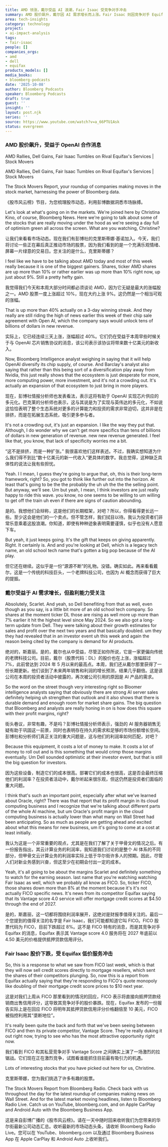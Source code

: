 ```yaml
---
title: AMD 领涨，戴尔受益 AI 浪潮，Fair Isaac 受竞争对手冲击
summary: AMD 股价飙升，戴尔因 AI 需求增长而上涨。Fair Isaac 则因竞争对手 Equifax 推出低价服务而股价下跌。
area: tech-insights
category: technology
project:
- ai-impact-analysis
tags:
- fair-isaac
people: []
companies_orgs:
- amd
- dell
- equifax
products_models: []
media_books:
- bloomberg-podcasts
date: '2025-10-08'
author: Bloomberg Podcasts
speaker: Bloomberg Podcasts
draft: true
guest: ''
insight: ''
layout: post.njk
series: ''
source: https://www.youtube.com/watch?v=a_66PTU1Ask
status: evergreen
---
```

### AMD 股价飙升，受益于 OpenAI 合作消息

AMD Rallies, Dell Gains, Fair Isaac Tumbles on Rival Equifax's Services | Stock Movers

AMD Rallies, Dell Gains, Fair Isaac Tumbles on Rival Equifax's Services | Stock Movers

The Stock Movers Report, your roundup of companies making moves in the stock market, harnessing the power of Bloomberg data.

《股市风云榜》节目，为您梳理股市动态，利用彭博数据洞悉市场脉搏。

Let's look at what's going on in the markets. We're joined here by Christina Kino, of course, Bloomberg News. Here we're going to talk about some of the stocks that are really moving under the hood as we're seeing a day full of optimism green all across the screen. What are you watching, Christine?

让我们来看看市场动态。现在我们有彭博社的克里斯蒂娜·基诺加入。今天，我们将讨论一些正在幕后真正推动市场的股票，因为我们看到的是一个充满乐观情绪、屏幕一片绿意的交易日。您关注的是什么，克里斯蒂娜？

I feel like we have to be talking about AMD today and most of this week really because it is one of the biggest gainers. Shares, ticker AMD shares are up more than 10% or rather earlier was up more than 10% right now, up just about 9%. Still a pretty hefty gain.

我觉得我们今天和本周大部分时间都必须谈论 AMD，因为它无疑是最大的涨幅股之一。AMD 股票一度上涨超过 10%，现在大约上涨 9%。这仍然是一个相当可观的涨幅。

That is up more than 40% actually on a 3-day winning streak. And they really are still riding the high of news earlier this week of their chip sale agreement with Open AI, which the company says would unlock tens of billions of dollars in new revenue.

实际上，它已经连续三天上涨，涨幅超过 40%。它们仍在受益于本周早些时候关于与 OpenAI 芯片销售协议的消息，该公司表示该协议将带来数十亿美元的新收入。

Now, Bloomberg Intelligence analyst weighing in saying that it will help OpenAI diversify its chip supply, of course. And Barclay's analyst also saying that rather than this being sort of a diversification play away from Nvidia, this just really shows that the ecosystem is just desperate for more, more computing power, more investment, and it's not a crowding out. It's actually an expansion of that ecosystem to just bring in more players.

现在，彭博社情报分析师也发表看法，表示这将有助于 OpenAI 实现芯片供应的多元化。巴克莱的分析师也表示，这与其说是为了实现与英伟达的多元化，不如说这恰恰表明了整个生态系统对更多的计算能力和投资的需求非常迫切，这并非是在排挤，而是在拓展生态系统，吸引更多参与者。

It's not a crowding out, it's just an expansion. I like the way they put that. Although, I do wonder why we can't get more specifics than tens of billions of dollars in new generation of revenue. new new revenue generated. I feel like that, you know, that lack of specificity worries me a bit.

“这不是排挤，而是一种扩张。” 我很喜欢他们这样表述。不过，我确实想知道为什么我们得不到比“数十亿美元的新一代收入”更具体的数字。我总觉得，这种缺乏具体性的说法让我有些担忧。

Yeah. I I mean, I guess they're going to argue that, oh, this is their long-term framework, right? So, you got to think like further out into the horizon. At least that's going to be the the probably the uh uh the the the selling point. But anyway, we'll see. Um but yeah, I mean, I think investors are just really happy to ride this wave. you know, no one seems to be willing to um willing to get off the train uh even if there are signs of caution abounding.

是的。我想他们会辩称，这是他们的长期框架，对吧？所以，你得看得更长远一些。至少这会是他们的一个卖点。但不管怎样，我们拭目以待。我认为投资者们非常乐意乘着这股浪潮。你知道，即使有种种迹象表明需要谨慎，似乎也没有人愿意下车。

But yeah, it just keeps going. It's the gift that keeps on giving apparently. Right. It certainly is. And and you're looking at Dell, which is a legacy tech name, an old school tech name that's gotten a big pop because of the AI play.

但它还在继续。这似乎是一份“源源不断”的礼物。没错。确实如此。再来看看戴尔，这是一个传统的科技巨头，一个老牌科技公司，也因为 AI 概念而获得了巨大的提振。

### 戴尔受益于 AI 需求增长，但盈利能力受关注

Absolutely, Scarlet. And yeah, so Dell benefiting from that as well, even though as you say, is a little bit more of an old school tech company. So shares at the moment ticker DL those are rising as well more up more than 7% earlier it hit the highest level since May 2024. So we also got a long-term update from Dell. They were talking about their growth estimates for sales and profit over the next two years and that basically doubled. um they they had revealed that in an investor event uh this week and again the reason being cited by the company is demand for AI products.

绝对的，斯嘉丽。是的，戴尔也从中受益，尽管正如你所说，它是一家更偏向传统的老牌科技公司。目前，戴尔（股票代码：DL）的股价也在上涨，涨幅超过 7%，此前曾达到 2024 年 5 月以来的最高点。本周，我们还从戴尔那里获得了一份长期更新。他们谈到了未来两年销售和利润的增长预测，结果几乎翻倍。这是该公司在本周的投资者活动中披露的，再次被公司引用的原因是 AI 产品的需求。

So the word on the street though very interesting right so Bloomer intelligence analysts saying that obviously there are strong AI server sales definitely helping uh strengthen that outlook and it also shows that there is durable demand and enough room for market share gains. The big question that Bloomberg and analysts are really honing in on is how does this square with their profit margins, right?

街头巷议，非常有趣，不是吗？彭博社情报分析师表示，强劲的 AI 服务器销售无疑有助于巩固这一前景，同时也表明存在持久的需求和足够的市场份额增长空间。彭博社和分析师们真正关注的重大问题是，这与他们的利润率如何匹配，对吧？

Because this equipment, it costs a lot of money to make. It costs a lot of money to roll out and is this something that would crimp those margins eventually. Um Dell sounded optimistic at their investor event, but that is still the big question for investors.

因为这些设备，制造它们的成本很高。部署它们的成本也很高，这是否会最终压缩他们的利润率？在投资者活动中，戴尔听起来很乐观，但这仍然是投资者们面临的重大问题。

I think that's such an important point, especially after what we've learned about Oracle, right? There was that report that its profit margin in its cloud computing business and I recognize that we're talking about different parts of the whole AI machine, but um Oracle's profit margin in the cloud computing business is actually lower than what many on Wall Street had been anticipating. So as much as people are getting ahead and excited about what this means for new business, um it's going to come at a cost at least initially.

我认为这是一个非常重要的观点，尤其是在我们了解了关于甲骨文的情况之后。有一份报告指出，其云计算业务的利润率，我知道我们讨论的是整个 AI 体系的不同部分，但甲骨文云计算业务的利润率实际上低于华尔街许多人的预期。因此，尽管人们对新业务感到兴奋，但这至少在初期会付出一定的成本。

Yeah, it's all going to be about the margins Scarlet and definitely something to watch for the earning season. last name that you're watching watching Fair Isaac as well, which we probably all know as FICO. So, ticker FICO, those shares down more than 8% at the moment because it's it's not actually FICO specific news. It's news from its competitor Equifax saying that its Vantage score 4.0 service will offer mortgage credit scores at $4.50 through the end of 2027.

是的，斯嘉丽，这一切都将围绕利润率展开，这绝对是财报季值得关注的。最后一个您提到的值得关注的名字是 Fair Isaac，我们可能都知道它叫 FICO。FICO 股票代码为 FICO，目前下跌超过 8%。这不是 FICO 特有的消息，而是其竞争对手 Equifax 的消息，Equifax 表示其 Vantage score 4.0 服务将在 2027 年底前以 4.50 美元的价格提供抵押贷款信用评分。

### Fair Isaac 股价下跌，受 Equifax 低价服务冲击

So, this is a response to what we saw from FICO last week, which is that they will now sell credit scores directly to mortgage resellers, which sent the shares of their competitors plunging. So, now this is a report from Equifax actually saying that they're responding to FICO's quote monopoly like doubling of their mortgage credit score prices to $10 next year.

这是对我们上周从 FICO 那里看到的情况的回应，FICO 表示将直接向抵押贷款经销商出售信用评分，这导致其竞争对手的股价暴跌。现在，Equifax 发布的一份报告实际上是在回应 FICO 将明年其抵押贷款信用评分价格翻倍至 10 美元，FICO 被指控利用其“垄断地位”。

It's really been quite the back and forth that we've been seeing between FICO and then its private competitor, Vantage Score. They're really duking it out right now, trying to see who has the most attractive opportunity right now.

我们看到 FICO 和其私营竞争对手 Vantage Score 之间确实上演了一场激烈的拉锯战。它们现在正在激烈竞争，试图看谁能抓住目前最有吸引力的机遇。

Lots of interesting stocks that you have picked out here for us, Christine.

克里斯蒂娜，您为我们挑选了许多有趣的股票。

The Stock Movers Report from Bloomberg Radio. Check back with us throughout the day for the latest roundup of companies making news on Wall Street. And for the latest market moving headlines, listen to Bloomberg Radio Live. Catch us on YouTube, bloomberg.com, and on Apple CarPlay and Android Auto with the Bloomberg Business App.

这是来自彭博广播的《股市风云榜》。请在一天中随时回来收听我们为您带来的华尔街最新公司动态汇总。收听最新的市场动态头条，请收听 Bloomberg Radio Live。您可以在 YouTube、bloomberg.com 以及通过 Bloomberg Business App 在 Apple CarPlay 和 Android Auto 上收听我们。